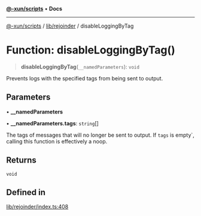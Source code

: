 [**@-xun/scripts**](../../../README.md) • **Docs**

***

[@-xun/scripts](../../../README.md) / [lib/rejoinder](../README.md) / disableLoggingByTag

# Function: disableLoggingByTag()

> **disableLoggingByTag**(`__namedParameters`): `void`

Prevents logs with the specified tags from being sent to output.

## Parameters

• **\_\_namedParameters**

• **\_\_namedParameters.tags**: `string`[]

The tags of messages that will no longer be sent to output. If `tags` is
empty`, calling this function is effectively a noop.

## Returns

`void`

## Defined in

[lib/rejoinder/index.ts:408](https://github.com/Xunnamius/xscripts/blob/4c305ac01bcb5579e4796a0cd2b08508dc5de5e1/lib/rejoinder/index.ts#L408)
